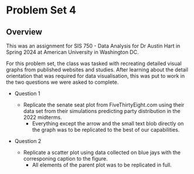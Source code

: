 # Problem Set 4

## Overview

This was an assignment for SIS 750 - Data Analysis for Dr Austin Hart in Spring 2024 at American University in Washington DC.

For this problem set, the class was tasked with recreating detailed visual graphs from published websites and studies. After learning about the detail orientation that was required for data visualisation, this was put to work in the two questions we were asked to complete. 

- Question 1
  - Replicate the senate seat plot from FiveThirtyEight.com using their data set from their simulations predicting party distribution in the 2022 midterms. 
    - Everything except the arrow and the small text blob directly on the graph was to be replicated to the best of our capabilities. 

- Question 2
  - Replicate a scatter plot using data collected on blue jays with the corresponing caption to the figure.
    - All elements of the parent plot was to be replicated in full. 